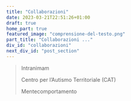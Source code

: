 ```yaml
---
title: "Collaborazioni"
date: 2023-03-21T22:51:26+01:00
draft: true
home_part: true
featured_image: "comprensione-del-testo.png"
part_title: "Collaborazioni ..."
div_id: "collaborazioni"
next_div_id: "post_section"
---
```


> Intranimam
>
> Centro per l’Autismo Territoriale (CAT)
>
> Mentecomportamento
